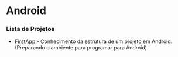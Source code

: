
# Android

### Lista de Projetos
+ [FirstApp](https://github.com/ThiagoYuri/DEVMEDIA/tree/main/FirstApp) - Conhecimento da estrutura de um projeto em Android. (Preparando o ambiente para programar para Android)
